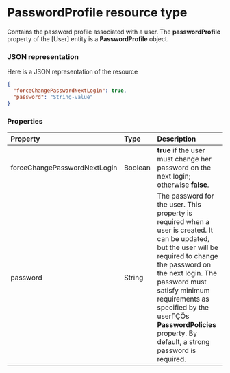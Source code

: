 # PasswordProfile resource type

Contains the password profile associated with a user. The **passwordProfile** property of the [User] entity is a **PasswordProfile** object.

### JSON representation

Here is a JSON representation of the resource

<!-- {
  "blockType": "resource",
  "optionalProperties": [

  ],
  "@odata.type": "microsoft.graph.passwordprofile"
}-->

```json
{
  "forceChangePasswordNextLogin": true,
  "password": "String-value"
}

```
### Properties
| Property	   | Type	|Description|
|:---------------|:--------|:----------|
|forceChangePasswordNextLogin|Boolean|                **true** if the user must change her password on the next login; otherwise **false**.            |
|password|String|The password for the user. This property is required when a user is created. It can be updated, but the user will be required to change the password on the next login.             The password must satisfy minimum requirements as specified by the userΓÇÖs **PasswordPolicies** property. By default, a strong password is required.|

<!-- uuid: 19529a2a-f278-4af4-b144-77aff063548d
2015-10-19 09:46:35 UTC -->
<!-- {
  "type": "#page.annotation",
  "description": "PasswordProfile resource",
  "keywords": "",
  "section": "documentation",
  "tocPath": ""
}-->